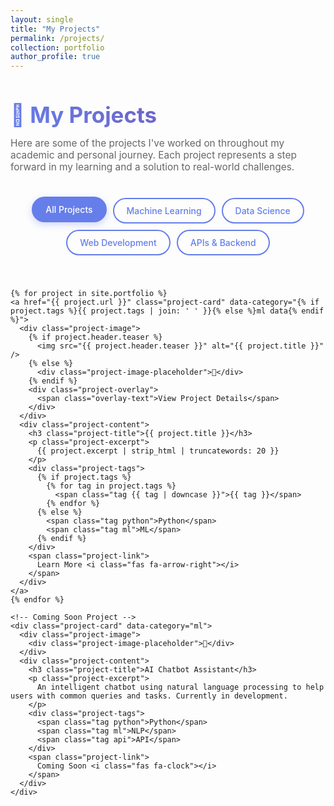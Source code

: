 ```yaml
---
layout: single
title: "My Projects"
permalink: /projects/
collection: portfolio
author_profile: true
---
```


<style>
.projects-container .project-title {
  font-size: 1.5em;
  font-weight: 600;
  background: linear-gradient(45deg, #667eea, #764ba2);
  -webkit-background-clip: text;
  -webkit-text-fill-color: transparent;
  background-clip: text;
  margin-bottom: 10px;
}ax-width: 1200px;
  margin: 0 auto;
  padding: 20px;
}

.projects-header {
  text-align: center;
  margin-bottom: 40px;
}

.projects-header h1 {
  background: linear-gradient(45deg, #667eea, #764ba2);
  -webkit-background-clip: text;
  -webkit-text-fill-color: transparent;
  background-clip: text;
  font-size: 2.5em;
  margin-bottom: 15px;
}

.projects-subtitle {
  color: #666;
  font-size: 1.1em;
  max-width: 600px;
  margin: 0 auto;
}

.filter-buttons {
  display: flex;
  justify-content: center;
  flex-wrap: wrap;
  gap: 10px;
  margin: 40px 0;
}

.filter-btn {
  padding: 10px 20px;
  border: 2px solid #667eea;
  background: transparent;
  color: #667eea;
  border-radius: 25px;
  cursor: pointer;
  transition: all 0.3s ease;
  font-weight: 500;
  text-decoration: none;
  display: inline-block;
}

.filter-btn:hover,
.filter-btn.active {
  background: #667eea;
  color: white;
  text-decoration: none;
  transform: translateY(-2px);
  box-shadow: 0 4px 12px rgba(102, 126, 234, 0.3);
}

.projects-grid {
  display: grid;
  grid-template-columns: repeat(auto-fit, minmax(350px, 1fr));
  gap: 30px;
  margin: 40px 0;
}

.project-card {
  background: #fff;
  border-radius: 15px;
  overflow: hidden;
  box-shadow: 0 8px 25px rgba(0,0,0,0.08);
  transition: all 0.3s ease;
  border: 1px solid #f0f0f0;
  text-decoration: none;
  color: inherit;
  display: block;
}

.project-card:hover {
  transform: translateY(-8px);
  box-shadow: 0 15px 40px rgba(0,0,0,0.15);
  text-decoration: none;
  color: inherit;
}

.project-image {
  position: relative;
  height: 200px;
  background: linear-gradient(135deg, #667eea 0%, #764ba2 100%);
  display: flex;
  align-items: center;
  justify-content: center;
  overflow: hidden;
}

.project-image img {
  width: 100%;
  height: 100%;
  object-fit: cover;
  transition: transform 0.3s ease;
}

.project-card:hover .project-image img {
  transform: scale(1.05);
}

.project-image-placeholder {
  font-size: 3em;
  color: white;
  opacity: 0.8;
}

.project-overlay {
  position: absolute;
  top: 0;
  left: 0;
  right: 0;
  bottom: 0;
  background: rgba(102, 126, 234, 0.9);
  display: flex;
  align-items: center;
  justify-content: center;
  opacity: 0;
  transition: opacity 0.3s ease;
}

.project-card:hover .project-overlay {
  opacity: 1;
}

.overlay-text {
  color: white;
  font-weight: bold;
  font-size: 1.1em;
}

.project-content {
  padding: 25px;
}

.project-title {
  font-size: 1.3em;
  font-weight: 600;
  color: #333;
  margin-bottom: 10px;
}

.project-excerpt {
  background: linear-gradient(45deg, #4a5568, #667eea);
  -webkit-background-clip: text;
  -webkit-text-fill-color: transparent;
  background-clip: text;
  line-height: 1.6;
  margin-bottom: 20px;
  display: -webkit-box;
  -webkit-line-clamp: 3;
  -webkit-box-orient: vertical;
  overflow: hidden;
}

.project-tags {
  display: flex;
  flex-wrap: wrap;
  gap: 8px;
  margin-bottom: 15px;
}

.tag {
  padding: 4px 12px;
  border-radius: 15px;
  font-size: 0.85em;
  font-weight: 500;
  color: white;
  border: 1px solid transparent;
  transition: all 0.3s ease;
}

.tag:hover {
  transform: translateY(-1px);
  box-shadow: 0 2px 8px rgba(0,0,0,0.2);
}

.tag.python { background: #3776ab; }
.tag.ml { background: #ff6b6b; }
.tag.data { background: #4ecdc4; }
.tag.web { background: #45b7d1; }
.tag.api { background: #96ceb4; }
.tag.cloud { background: #ffeaa7; color: #333; }
.tag.javascript { background: #f7df1e; color: #333; }
.tag.react { background: #61dafb; color: #333; }

/* Dark theme - Enhanced contrast for better visibility */
[data-theme="dark"] .tag.python { background: #2563eb; color: #ffffff; font-weight: 600; }
[data-theme="dark"] .tag.ml { background: #dc2626; color: #ffffff; font-weight: 600; }
[data-theme="dark"] .tag.data { background: #059669; color: #ffffff; font-weight: 600; }
[data-theme="dark"] .tag.web { background: #0284c7; color: #ffffff; font-weight: 600; }
[data-theme="dark"] .tag.api { background: #16a34a; color: #ffffff; font-weight: 600; }
[data-theme="dark"] .tag.cloud { background: #ca8a04; color: #ffffff; font-weight: 600; }
[data-theme="dark"] .tag.javascript { background: #eab308; color: #000000; font-weight: 600; }
[data-theme="dark"] .tag.react { background: #06b6d4; color: #000000; font-weight: 600; }

.project-link {
  display: inline-flex;
  align-items: center;
  color: #667eea;
  font-weight: 500;
  text-decoration: none;
  transition: color 0.3s ease;
}

.project-link:hover {
  color: #764ba2;
  text-decoration: none;
}

.project-link i {
  margin-left: 8px;
  transition: transform 0.3s ease;
}

.project-link:hover i {
  transform: translateX(5px);
}

/* Dark theme support */
[data-theme="dark"] .project-card {
  background: #2d3748;
  border-color: #4a5568;
  color: #e2e8f0;
}

[data-theme="dark"] .project-title {
  background: linear-gradient(45deg, #90cdf4, #a78bfa);
  -webkit-background-clip: text;
  -webkit-text-fill-color: transparent;
  background-clip: text;
}

[data-theme="dark"] .project-excerpt {
  background: linear-gradient(45deg, #cbd5e0, #90cdf4);
  -webkit-background-clip: text;
  -webkit-text-fill-color: transparent;
  background-clip: text;
}

[data-theme="dark"] .projects-subtitle {
  background: linear-gradient(45deg, #cbd5e0, #90cdf4);
  -webkit-background-clip: text;
  -webkit-text-fill-color: transparent;
  background-clip: text;
}

/* Responsive */
@media (max-width: 768px) {
  .projects-grid {
    grid-template-columns: 1fr;
    gap: 20px;
  }
  
  .filter-buttons {
    gap: 8px;
  }
  
  .filter-btn {
    padding: 8px 16px;
    font-size: 0.9em;
  }
}
</style>

<div class="projects-container">
  
  <div class="projects-header">
    <h1>🚀 My Projects</h1>
    <p class="projects-subtitle">
      Here are some of the projects I've worked on throughout my academic and personal journey. Each project represents a step forward in my learning and a solution to real-world challenges.
    </p>
  </div>

  <div class="filter-buttons">
    <span class="filter-btn active" data-filter="all">All Projects</span>
    <span class="filter-btn" data-filter="ml">Machine Learning</span>
    <span class="filter-btn" data-filter="data">Data Science</span>
    <span class="filter-btn" data-filter="web">Web Development</span>
    <span class="filter-btn" data-filter="api">APIs & Backend</span>
  </div>

  <div class="projects-grid">
    
    {% for project in site.portfolio %}
    <a href="{{ project.url }}" class="project-card" data-category="{% if project.tags %}{{ project.tags | join: ' ' }}{% else %}ml data{% endif %}">
      <div class="project-image">
        {% if project.header.teaser %}
          <img src="{{ project.header.teaser }}" alt="{{ project.title }}" />
        {% else %}
          <div class="project-image-placeholder">🚀</div>
        {% endif %}
        <div class="project-overlay">
          <span class="overlay-text">View Project Details</span>
        </div>
      </div>
      <div class="project-content">
        <h3 class="project-title">{{ project.title }}</h3>
        <p class="project-excerpt">
          {{ project.excerpt | strip_html | truncatewords: 20 }}
        </p>
        <div class="project-tags">
          {% if project.tags %}
            {% for tag in project.tags %}
              <span class="tag {{ tag | downcase }}">{{ tag }}</span>
            {% endfor %}
          {% else %}
            <span class="tag python">Python</span>
            <span class="tag ml">ML</span>
          {% endif %}
        </div>
        <span class="project-link">
          Learn More <i class="fas fa-arrow-right"></i>
        </span>
      </div>
    </a>
    {% endfor %}
    
    <!-- Coming Soon Project -->
    <div class="project-card" data-category="ml">
      <div class="project-image">
        <div class="project-image-placeholder">🔮</div>
      </div>
      <div class="project-content">
        <h3 class="project-title">AI Chatbot Assistant</h3>
        <p class="project-excerpt">
          An intelligent chatbot using natural language processing to help users with common queries and tasks. Currently in development.
        </p>
        <div class="project-tags">
          <span class="tag python">Python</span>
          <span class="tag ml">NLP</span>
          <span class="tag api">API</span>
        </div>
        <span class="project-link">
          Coming Soon <i class="fas fa-clock"></i>
        </span>
      </div>
    </div>

  </div>

</div>

<script>
document.addEventListener('DOMContentLoaded', function() {
  const filterButtons = document.querySelectorAll('.filter-btn');
  const projectCards = document.querySelectorAll('.project-card');
  
  filterButtons.forEach(button => {
    button.addEventListener('click', function() {
      // Remove active class from all buttons
      filterButtons.forEach(btn => btn.classList.remove('active'));
      // Add active class to clicked button
      this.classList.add('active');
      
      const filter = this.getAttribute('data-filter');
      
      projectCards.forEach(card => {
        if (filter === 'all') {
          card.style.display = 'block';
        } else {
          const categories = card.getAttribute('data-category');
          if (categories && categories.includes(filter)) {
            card.style.display = 'block';
          } else {
            card.style.display = 'none';
          }
        }
      });
    });
  });
});
</script>
